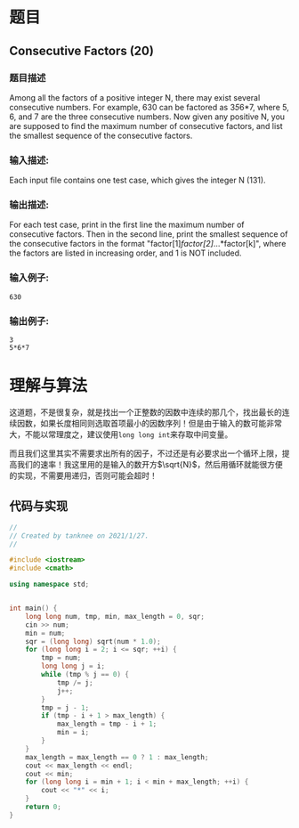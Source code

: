 # 题目

## Consecutive Factors (20)

### **题目描述**
Among all the factors of a positive integer N, there may exist several consecutive numbers.  For example, 630 can be factored as 3*5*6*7, where 5, 6, and 7 are the three consecutive numbers.  Now given any positive N, you are supposed to find the maximum number of consecutive factors, and list the smallest sequence of the consecutive factors.
### **输入描述:**
Each input file contains one test case, which gives the integer N (131).
### **输出描述:**
For each test case, print in the first line the maximum number of consecutive factors.  Then in the second line, print the smallest sequence of the consecutive factors in the format "factor[1]*factor[2]*...*factor[k]", where the factors are listed in increasing order, and 1 is NOT included.
### **输入例子:**
```
630
```
### **输出例子:**

```
3
5*6*7
```

# 理解与算法

这道题，不是很复杂，就是找出一个正整数的因数中连续的那几个，找出最长的连续因数，如果长度相同则选取首项最小的因数序列！但是由于输入的数可能非常大，不能以常理度之，建议使用`long long int`来存取中间变量。

而且我们这里其实不需要求出所有的因子，不过还是有必要求出一个循环上限，提高我们的速率！我这里用的是输入的数开方$\sqrt{N}$，然后用循环就能很方便的实现，不需要用递归，否则可能会超时！

## 代码与实现

```cpp
//
// Created by tanknee on 2021/1/27.
//

#include <iostream>
#include <cmath>

using namespace std;


int main() {
    long long num, tmp, min, max_length = 0, sqr;
    cin >> num;
    min = num;
    sqr = (long long) sqrt(num * 1.0);
    for (long long i = 2; i <= sqr; ++i) {
        tmp = num;
        long long j = i;
        while (tmp % j == 0) {
            tmp /= j;
            j++;
        }
        tmp = j - 1;
        if (tmp - i + 1 > max_length) {
            max_length = tmp - i + 1;
            min = i;
        }
    }
    max_length = max_length == 0 ? 1 : max_length;
    cout << max_length << endl;
    cout << min;
    for (long long i = min + 1; i < min + max_length; ++i) {
        cout << "*" << i;
    }
    return 0;
}
```

